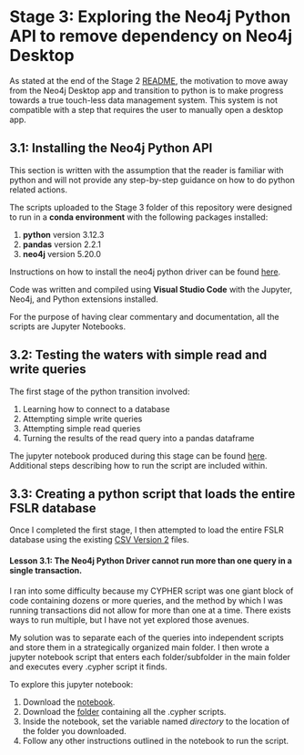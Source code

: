 # Stage 3: Exploring the Neo4j Python API to remove dependency on Neo4j Desktop

As stated at the end of the Stage 2 [README](https://github.com/lteresah/AMLS-GraphDatabase/blob/main/Stage2/README.md), the motivation to move away from the Neo4j Desktop app and transition to python is to make progress towards a true touch-less data management system. This system is not compatible with a step that requires the user to manually open a desktop app.

## 3.1: Installing the Neo4j Python API

This section is written with the assumption that the reader is familiar with python and will not provide any step-by-step guidance on how to do python related actions.

The scripts uploaded to the Stage 3 folder of this repository were designed to run in a **conda environment** with the following packages installed:
1. **python** version 3.12.3
2. **pandas** version 2.2.1
3. **neo4j** version 5.20.0

Instructions on how to install the neo4j python driver can be found [here](https://neo4j.com/docs/python-manual/current/install/).

Code was written and compiled using **Visual Studio Code** with the Jupyter, Neo4j, and Python extensions installed.

For the purpose of having clear commentary and documentation, all the scripts are Jupyter Notebooks.

## 3.2: Testing the waters with simple read and write queries

The first stage of the python transition involved:
1. Learning how to connect to a database
2. Attempting simple write queries
3. Attempting simple read queries
4. Turning the results of the read query into a pandas dataframe

The jupyter notebook produced during this stage can be found [here](https://github.com/lteresah/AMLS-GraphDatabase/blob/main/Stage3/neo4jPythonAPI_Simple.ipynb). Additional steps describing how to run the script are included within.

## 3.3: Creating a python script that loads the entire FSLR database

Once I completed the first stage, I then attempted to load the entire FSLR database using the existing [CSV Version 2](https://github.com/lteresah/AMLS-GraphDatabase/tree/main/Stage2/CSVs_Version2) files.

#### Lesson 3.1: The Neo4j Python Driver cannot run more than one query in a single transaction.

I ran into some difficulty because my CYPHER script was one giant block of code containing dozens or more queries, and the method by which I was running transactions did not allow for more than one at a time. There exists ways to run multiple, but I have not yet explored those avenues.

My solution was to separate each of the queries into independent scripts and store them in a strategically organized main folder. I then wrote a jupyter notebook script that enters each folder/subfolder in the main folder and executes every .cypher script it finds.

To explore this jupyter notebook:
1. Download the [notebook](https://github.com/lteresah/AMLS-GraphDatabase/blob/main/Stage3/neo4jPythonAPI_FixedCSV_GH.ipynb).
2. Download the [folder](https://github.com/lteresah/AMLS-GraphDatabase/blob/main/Stage3/FSLR_Model.zip) containing all the .cypher scripts.
3. Inside the notebook, set the variable named _directory_ to the location of the folder you downloaded.
4. Follow any other instructions outlined in the notebook to run the script.
